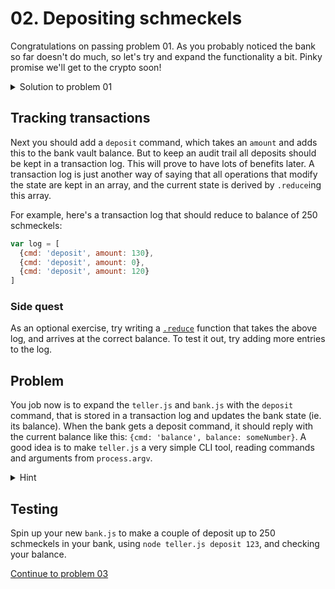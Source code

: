 # 02. Depositing schmeckels

Congratulations on passing problem 01. As you probably noticed the bank so far
doesn't do much, so let's try and expand the functionality a bit. Pinky promise we'll
get to the crypto soon!

<details>
  <summary>Solution to problem 01</summary>

```js
// bank.js
var jsonStream = require('duplex-json-stream')
var net = require('net')

var server = net.createServer(function (socket) {
  socket = jsonStream(socket)

  socket.on('data', function (msg) {
    console.log('Bank received:', msg)
    socket.write({cmd: 'balance', balance: 0})
  })
})

server.listen(3876)
```

```js
// teller.js
var jsonStream = require('duplex-json-stream')
var net = require('net')

var client = jsonStream(net.connect(3876))

client.on('data', function (msg) {
  console.log('Teller received:', msg)
})

client.end({cmd: 'balance'})
```

</details>

## Tracking transactions

Next you should add a `deposit` command, which takes an `amount` and adds this
to the bank vault balance. But to keep an audit trail all deposits should be
kept in a transaction log. This will prove to have lots of benefits later. A
transaction log is just another way of saying that all operations that modify
the state are kept in an array, and the current state is derived by `.reduce`ing
this array.

For example, here's a transaction log that should reduce to balance of
250 schmeckels:

```js
var log = [
  {cmd: 'deposit', amount: 130},
  {cmd: 'deposit', amount: 0},
  {cmd: 'deposit', amount: 120}
]
```

### Side quest

As an optional exercise, try writing a [`.reduce`](https://developer.mozilla.org/en-US/docs/Web/JavaScript/Reference/Global_Objects/Array/Reduce)
function that takes the above log, and arrives at the correct balance. To test
it out, try adding more entries to the log.

## Problem

You job now is to expand the `teller.js` and `bank.js` with the `deposit`
command, that is stored in a transaction log and updates the bank state (ie.
its balance). When the bank gets a deposit command, it should reply with the
current balance like this: `{cmd: 'balance', balance: someNumber}`.
A good idea is to make `teller.js` a very simple CLI tool, reading commands and
arguments from `process.argv`.

<details>
  <summary>Hint</summary>

You can easily handle multiple commands using a switch statement like this:

```js
switch (command) {
  case 'balance':
    // ...
    break

  case 'deposit':
    // ...
    break

  default:
    // Unknown command
    break
}
```

</details>

## Testing

Spin up your new `bank.js` to make a couple of deposit up to 250 schmeckels in
your bank, using `node teller.js deposit 123`, and checking your balance.

[Continue to problem 03](03.md)
